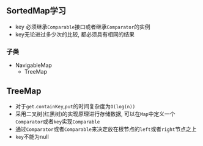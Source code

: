 ## SortedMap学习

- key 必须继承`Comparable`接口或者继承`Comparator`的实例
- key无论进过多少次的比较, 都必须具有相同的结果

### 子类
- NavigableMap
  - TreeMap

## TreeMap
- 对于`get`.`containKey`,`put`的时间复杂度为`O(log(n))`
- 采用二叉树(红黑树)的实现原理进行存储数据, 可以在`Map`中定义一个`Comparator`或者`key`实现`Comparable`
- 通过`Comparator`或者`Comparable`来决定放在根节点的`left`或者`right`节点之上
- `key`不能为null
